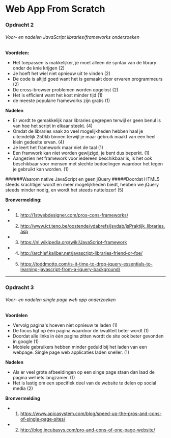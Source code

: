 # Web App From Scratch



### Opdracht 2
###### Voor- en nadelen JavaScript libraries/frameworks onderzoeken

**Voordelen:**
* Het toepassen is makkelijker, je moet alleen de syntax van de library onder de knie krijgen (2)
* Je hoeft het wiel niet opnieuw uit te vinden (2)
* De code is altijd goed want het is gemaakt door ervaren programmeurs (2)
* De cross-browser problemen worden opgelost (2)
* Het is efficient want het kost minder tijd (1)
* de meeste populaire frameworks zijn gratis (1)


**Nadelen**
* Er wordt te gemakkelijk naar libraries gegrepen terwijl er geen benul is van hoe het script in elkaar steekt. (4)
* Omdat de libraries vaak zo veel mogelijkheden hebben haal je uiteindelijk 250kb binnen terwijl je maar gebruik maakt van een heel klein gedeelte ervan. (4)
* Je leert het framework maar niet de taal (1)
* Een framwork kan niet worden gewijzigd, je bent dus beperkt. (1)
* Aangezien het framework voor iedereen beschikbaar is, is het ook beschikbaar voor mensen met slechte bedoelingen waardoor het tegen je gebruikt kan worden. (1)



######Waarom native JavaScript en geen jQuery
#####Doordat HTML5 steeds krachtiger wordt en meer mogelijkheden biedt, hebben we jQuery steeds minder nodig, en wordt het steeds nuttelozer! (5)


**Bronvermelding:**
* 1. http://1stwebdesigner.com/pros-cons-frameworks/
* 2. http://www.ict.teno.be/oostende/vdabrefs/jsvdab/jsPraktijk_libraries.asp
* 3. https://nl.wikipedia.org/wiki/JavaScript-framework
* 4. http://archief.kaliber.net/javascript-libraries-friend-or-foe/
* 5. https://toddmotto.com/is-it-time-to-drop-jquery-essentials-to-learning-javascript-from-a-jquery-background/

___


### Opdracht 3
###### Voor- en nadelen single page web app onderzoeken

**Voordelen**
* Vervolg pagina's hoeven niet opnieuw te laden (1)
* De focus ligt op één pagina waardoor de kwaliteit beter wordt (1)
* Doordat alle links in één pagina zitten wordt de site ook beter gevonden in google (1)
* Mobiele gebruikers hebben minder geduld bij het laden van een webpage. Single page web applicaties laden sneller. (1)

**Nadelen**
* Als er veel grote afbeeldingen op een singe page staan dan laad de pagina wel iets langzamer. (1)
* Het is lastig om een specifiek deel van de website te delen op social media (2)


**Bronvermelding**
* 1. https://www.apicasystem.com/blog/speed-up-the-pros-and-cons-of-single-page-sites/
* 2. http://blog.incubasys.com/pro-and-cons-of-one-page-website/







